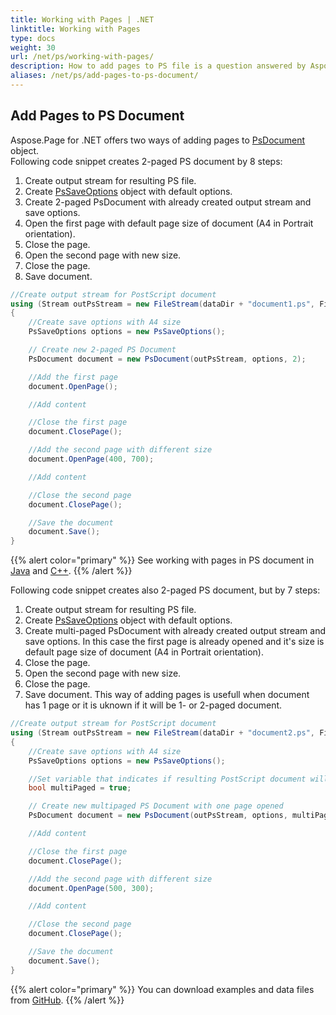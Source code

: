 ```yaml
---
title: Working with Pages | .NET
linktitle: Working with Pages
type: docs
weight: 30
url: /net/ps/working-with-pages/
description: How to add pages to PS file is a question answered by Aspose.Page API solution.  See how to use the functionality in .NET
aliases: /net/ps/add-pages-to-ps-document/
---
```


## **Add Pages to PS Document**

Aspose.Page for .NET offers two ways of adding pages to [PsDocument](https://reference.aspose.com/page/net/aspose.page.eps/psdocument/) object.
<br>
Following code snippet creates 2-paged PS document by 8 steps:
1. Create output stream for resulting PS file.
2. Create [PsSaveOptions](https://reference.aspose.com/page/net/aspose.page.eps.device/pssaveoptions/) object with default options.
3. Create 2-paged PsDocument with already created output stream and save options.
4. Open the first page with default page size of document (A4 in Portrait orientation).
5. Close the page.
6. Open the second page with new size.
7. Close the page.
8. Save document.

```C#
//Create output stream for PostScript document
using (Stream outPsStream = new FileStream(dataDir + "document1.ps", FileMode.Create))
{
    //Create save options with A4 size
    PsSaveOptions options = new PsSaveOptions();

    // Create new 2-paged PS Document
    PsDocument document = new PsDocument(outPsStream, options, 2);

    //Add the first page
    document.OpenPage();

    //Add content

    //Close the first page
    document.ClosePage();

    //Add the second page with different size
    document.OpenPage(400, 700);

    //Add content

    //Close the second page
    document.ClosePage();

    //Save the document
    document.Save();
}
```
{{% alert color="primary" %}}
See working with pages in PS document in [Java](/page/java/ps/working-with-pages/) and [C++](/page/cpp/ps/working-with-pages/).
{{% /alert %}}

Following code snippet creates also 2-paged PS document, but by 7 steps:
1. Create output stream for resulting PS file.
2. Create [PsSaveOptions](https://reference.aspose.com/page/net/aspose.page.eps.device/pssaveoptions/) object with default options.
3. Create multi-paged PsDocument with already created output stream and save options. In this case the first page is already opened and it's size is default page size of document (A4 in Portrait orientation).
4. Close the page.
5. Open the second page with new size.
6. Close the page.
7. Save document.
This way of adding pages is usefull when document has 1 page or it is uknown if it will be 1- or 2-paged document.

```C#
//Create output stream for PostScript document
using (Stream outPsStream = new FileStream(dataDir + "document2.ps", FileMode.Create))
{
    //Create save options with A4 size
    PsSaveOptions options = new PsSaveOptions();

    //Set variable that indicates if resulting PostScript document will be multipaged
    bool multiPaged = true;

    // Create new multipaged PS Document with one page opened
    PsDocument document = new PsDocument(outPsStream, options, multiPaged);

    //Add content

    //Close the first page
    document.ClosePage();

    //Add the second page with different size
    document.OpenPage(500, 300);

    //Add content

    //Close the second page
    document.ClosePage();

    //Save the document
    document.Save();
}
```
{{% alert color="primary" %}}
You can download examples and data files from [GitHub](https://github.com/aspose-page/Aspose.Page-for-.NET). {{% /alert %}} 


